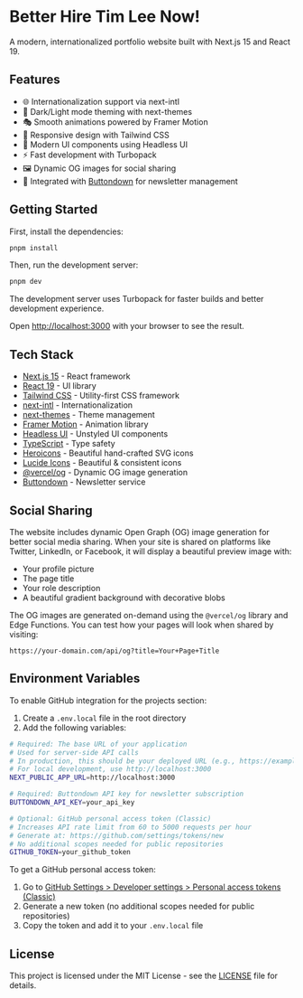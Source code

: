 # Better Hire Tim Lee Now!

A modern, internationalized portfolio website built with Next.js 15 and React 19.

## Features

- 🌐 Internationalization support via next-intl
- 🎨 Dark/Light mode theming with next-themes
- 🎭 Smooth animations powered by Framer Motion
- 📱 Responsive design with Tailwind CSS
- 🧩 Modern UI components using Headless UI
- ⚡ Fast development with Turbopack
- 🖼️ Dynamic OG images for social sharing
- 📧 Integrated with [Buttondown](https://buttondown.email/) for newsletter management

## Getting Started

First, install the dependencies:

```bash
pnpm install
```

Then, run the development server:

```bash
pnpm dev
```

The development server uses Turbopack for faster builds and better development experience.

Open [http://localhost:3000](http://localhost:3000) with your browser to see the result.

## Tech Stack

- [Next.js 15](https://nextjs.org/) - React framework
- [React 19](https://react.dev/) - UI library
- [Tailwind CSS](https://tailwindcss.com/) - Utility-first CSS framework
- [next-intl](https://next-intl-docs.vercel.app/) - Internationalization
- [next-themes](https://github.com/pacocoursey/next-themes) - Theme management
- [Framer Motion](https://www.framer.com/motion/) - Animation library
- [Headless UI](https://headlessui.com/) - Unstyled UI components
- [TypeScript](https://www.typescriptlang.org/) - Type safety
- [Heroicons](https://heroicons.com/) - Beautiful hand-crafted SVG icons
- [Lucide Icons](https://lucide.dev/) - Beautiful & consistent icons
- [@vercel/og](https://vercel.com/docs/functions/edge-functions/og-image-generation) - Dynamic OG image generation
- [Buttondown](https://buttondown.email/) - Newsletter service

## Social Sharing

The website includes dynamic Open Graph (OG) image generation for better social media sharing. When your site is shared on platforms like Twitter, LinkedIn, or Facebook, it will display a beautiful preview image with:

- Your profile picture
- The page title
- Your role description
- A beautiful gradient background with decorative blobs

The OG images are generated on-demand using the `@vercel/og` library and Edge Functions. You can test how your pages will look when shared by visiting:

```
https://your-domain.com/api/og?title=Your+Page+Title
```

## Environment Variables

To enable GitHub integration for the projects section:

1. Create a `.env.local` file in the root directory
2. Add the following variables:

```bash
# Required: The base URL of your application
# Used for server-side API calls
# In production, this should be your deployed URL (e.g., https://example.com)
# For local development, use http://localhost:3000
NEXT_PUBLIC_APP_URL=http://localhost:3000

# Required: Buttondown API key for newsletter subscription
BUTTONDOWN_API_KEY=your_api_key

# Optional: GitHub personal access token (Classic)
# Increases API rate limit from 60 to 5000 requests per hour
# Generate at: https://github.com/settings/tokens/new
# No additional scopes needed for public repositories
GITHUB_TOKEN=your_github_token
```

To get a GitHub personal access token:

1. Go to [GitHub Settings > Developer settings > Personal access tokens (Classic)](https://github.com/settings/tokens/new)
2. Generate a new token (no additional scopes needed for public repositories)
3. Copy the token and add it to your `.env.local` file

## License

This project is licensed under the MIT License - see the [LICENSE](LICENSE) file for details.

